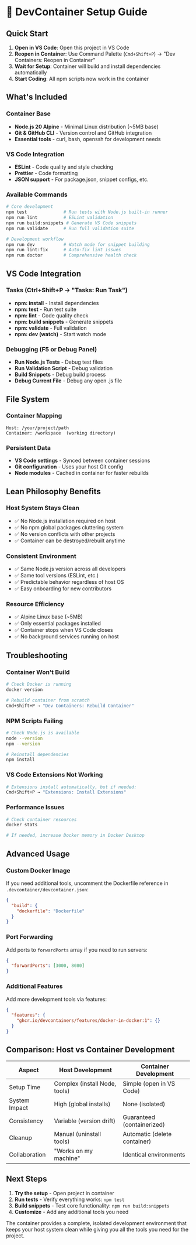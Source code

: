 # 🐳 DevContainer Setup Guide

## Quick Start

1. **Open in VS Code**: Open this project in VS Code
2. **Reopen in Container**: Use Command Palette (`Cmd+Shift+P`) → "Dev Containers: Reopen in Container"
3. **Wait for Setup**: Container will build and install dependencies automatically
4. **Start Coding**: All npm scripts now work in the container

## What's Included

### Container Base
- **Node.js 20 Alpine** - Minimal Linux distribution (~5MB base)
- **Git & GitHub CLI** - Version control and GitHub integration  
- **Essential tools** - curl, bash, openssh for development needs

### VS Code Integration
- **ESLint** - Code quality and style checking
- **Prettier** - Code formatting
- **JSON support** - For package.json, snippet configs, etc.

### Available Commands
```bash
# Core development
npm test              # Run tests with Node.js built-in runner
npm run lint          # ESLint validation
npm run build:snippets # Generate VS Code snippets
npm run validate      # Run full validation suite

# Development workflow  
npm run dev           # Watch mode for snippet building
npm run lint:fix      # Auto-fix lint issues
npm run doctor        # Comprehensive health check
```

## VS Code Integration

### Tasks (Ctrl+Shift+P → "Tasks: Run Task")
- **npm: install** - Install dependencies
- **npm: test** - Run test suite
- **npm: lint** - Code quality check
- **npm: build snippets** - Generate snippets
- **npm: validate** - Full validation
- **npm: dev (watch)** - Start watch mode

### Debugging (F5 or Debug Panel)
- **Run Node.js Tests** - Debug test files
- **Run Validation Script** - Debug validation
- **Build Snippets** - Debug build process
- **Debug Current File** - Debug any open .js file

## File System

### Container Mapping
```
Host: /your/project/path
Container: /workspace  (working directory)
```

### Persistent Data
- **VS Code settings** - Synced between container sessions
- **Git configuration** - Uses your host Git config
- **Node modules** - Cached in container for faster rebuilds

## Lean Philosophy Benefits

### Host System Stays Clean
- ✅ No Node.js installation required on host
- ✅ No npm global packages cluttering system
- ✅ No version conflicts with other projects
- ✅ Container can be destroyed/rebuilt anytime

### Consistent Environment
- ✅ Same Node.js version across all developers
- ✅ Same tool versions (ESLint, etc.)
- ✅ Predictable behavior regardless of host OS
- ✅ Easy onboarding for new contributors

### Resource Efficiency
- ✅ Alpine Linux base (~5MB)
- ✅ Only essential packages installed
- ✅ Container stops when VS Code closes
- ✅ No background services running on host

## Troubleshooting

### Container Won't Build
```bash
# Check Docker is running
docker version

# Rebuild container from scratch
Cmd+Shift+P → "Dev Containers: Rebuild Container"
```

### NPM Scripts Failing
```bash
# Check Node.js is available
node --version
npm --version

# Reinstall dependencies
npm install
```

### VS Code Extensions Not Working
```bash
# Extensions install automatically, but if needed:
Cmd+Shift+P → "Extensions: Install Extensions"
```

### Performance Issues
```bash
# Check container resources
docker stats

# If needed, increase Docker memory in Docker Desktop
```

## Advanced Usage

### Custom Docker Image
If you need additional tools, uncomment the Dockerfile reference in `.devcontainer/devcontainer.json`:

```json
{
  "build": {
    "dockerfile": "Dockerfile"
  }
}
```

### Port Forwarding
Add ports to `forwardPorts` array if you need to run servers:

```json
{
  "forwardPorts": [3000, 8080]
}
```

### Additional Features
Add more development tools via features:

```json
{
  "features": {
    "ghcr.io/devcontainers/features/docker-in-docker:1": {}
  }
}
```

## Comparison: Host vs Container Development

| Aspect | Host Development | Container Development |
|--------|------------------|----------------------|
| Setup Time | Complex (install Node, tools) | Simple (open in VS Code) |
| System Impact | High (global installs) | None (isolated) |
| Consistency | Variable (version drift) | Guaranteed (containerized) |
| Cleanup | Manual (uninstall tools) | Automatic (delete container) |
| Collaboration | "Works on my machine" | Identical environments |

## Next Steps

1. **Try the setup** - Open project in container
2. **Run tests** - Verify everything works: `npm test`
3. **Build snippets** - Test core functionality: `npm run build:snippets`  
4. **Customize** - Add any additional tools you need

The container provides a complete, isolated development environment that keeps your host system clean while giving you all the tools you need for the project.